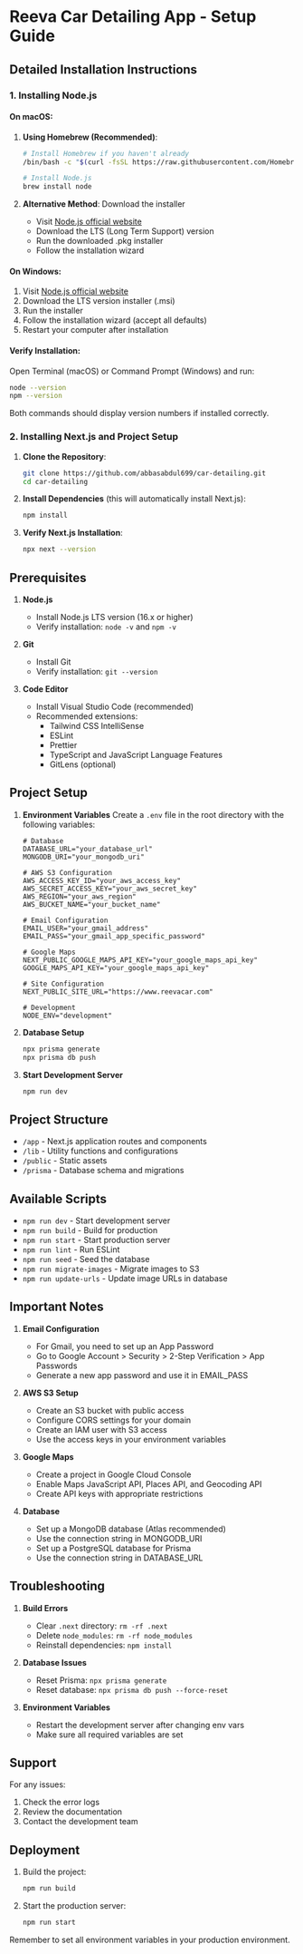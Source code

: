# Reeva Car Detailing App - Setup Guide

## Detailed Installation Instructions

### 1. Installing Node.js

#### On macOS:
1. **Using Homebrew (Recommended)**:
   ```bash
   # Install Homebrew if you haven't already
   /bin/bash -c "$(curl -fsSL https://raw.githubusercontent.com/Homebrew/install/HEAD/install.sh)"
   
   # Install Node.js
   brew install node
   ```

2. **Alternative Method**: Download the installer
   - Visit [Node.js official website](https://nodejs.org)
   - Download the LTS (Long Term Support) version
   - Run the downloaded .pkg installer
   - Follow the installation wizard

#### On Windows:
1. Visit [Node.js official website](https://nodejs.org)
2. Download the LTS version installer (.msi)
3. Run the installer
4. Follow the installation wizard (accept all defaults)
5. Restart your computer after installation

#### Verify Installation:
Open Terminal (macOS) or Command Prompt (Windows) and run:
```bash
node --version
npm --version
```
Both commands should display version numbers if installed correctly.

### 2. Installing Next.js and Project Setup

1. **Clone the Repository**:
   ```bash
   git clone https://github.com/abbasabdul699/car-detailing.git
   cd car-detailing
   ```

2. **Install Dependencies** (this will automatically install Next.js):
   ```bash
   npm install
   ```

3. **Verify Next.js Installation**:
   ```bash
   npx next --version
   ```

## Prerequisites

1. **Node.js**
   - Install Node.js LTS version (16.x or higher)
   - Verify installation: `node -v` and `npm -v`

2. **Git**
   - Install Git
   - Verify installation: `git --version`

3. **Code Editor**
   - Install Visual Studio Code (recommended)
   - Recommended extensions:
     - Tailwind CSS IntelliSense
     - ESLint
     - Prettier
     - TypeScript and JavaScript Language Features
     - GitLens (optional)

## Project Setup

1. **Environment Variables**
   Create a `.env` file in the root directory with the following variables:

   ```env
   # Database
   DATABASE_URL="your_database_url"
   MONGODB_URI="your_mongodb_uri"

   # AWS S3 Configuration
   AWS_ACCESS_KEY_ID="your_aws_access_key"
   AWS_SECRET_ACCESS_KEY="your_aws_secret_key"
   AWS_REGION="your_aws_region"
   AWS_BUCKET_NAME="your_bucket_name"

   # Email Configuration
   EMAIL_USER="your_gmail_address"
   EMAIL_PASS="your_gmail_app_specific_password"

   # Google Maps
   NEXT_PUBLIC_GOOGLE_MAPS_API_KEY="your_google_maps_api_key"
   GOOGLE_MAPS_API_KEY="your_google_maps_api_key"

   # Site Configuration
   NEXT_PUBLIC_SITE_URL="https://www.reevacar.com"

   # Development
   NODE_ENV="development"
   ```

4. **Database Setup**
   ```bash
   npx prisma generate
   npx prisma db push
   ```

5. **Start Development Server**
   ```bash
   npm run dev
   ```

## Project Structure

- `/app` - Next.js application routes and components
- `/lib` - Utility functions and configurations
- `/public` - Static assets
- `/prisma` - Database schema and migrations

## Available Scripts

- `npm run dev` - Start development server
- `npm run build` - Build for production
- `npm run start` - Start production server
- `npm run lint` - Run ESLint
- `npm run seed` - Seed the database
- `npm run migrate-images` - Migrate images to S3
- `npm run update-urls` - Update image URLs in database

## Important Notes

1. **Email Configuration**
   - For Gmail, you need to set up an App Password
   - Go to Google Account > Security > 2-Step Verification > App Passwords
   - Generate a new app password and use it in EMAIL_PASS

2. **AWS S3 Setup**
   - Create an S3 bucket with public access
   - Configure CORS settings for your domain
   - Create an IAM user with S3 access
   - Use the access keys in your environment variables

3. **Google Maps**
   - Create a project in Google Cloud Console
   - Enable Maps JavaScript API, Places API, and Geocoding API
   - Create API keys with appropriate restrictions

4. **Database**
   - Set up a MongoDB database (Atlas recommended)
   - Use the connection string in MONGODB_URI
   - Set up a PostgreSQL database for Prisma
   - Use the connection string in DATABASE_URL

## Troubleshooting

1. **Build Errors**
   - Clear `.next` directory: `rm -rf .next`
   - Delete `node_modules`: `rm -rf node_modules`
   - Reinstall dependencies: `npm install`

2. **Database Issues**
   - Reset Prisma: `npx prisma generate`
   - Reset database: `npx prisma db push --force-reset`

3. **Environment Variables**
   - Restart the development server after changing env vars
   - Make sure all required variables are set

## Support

For any issues:
1. Check the error logs
2. Review the documentation
3. Contact the development team

## Deployment

1. Build the project:
   ```bash
   npm run build
   ```

2. Start the production server:
   ```bash
   npm run start
   ```

Remember to set all environment variables in your production environment. 